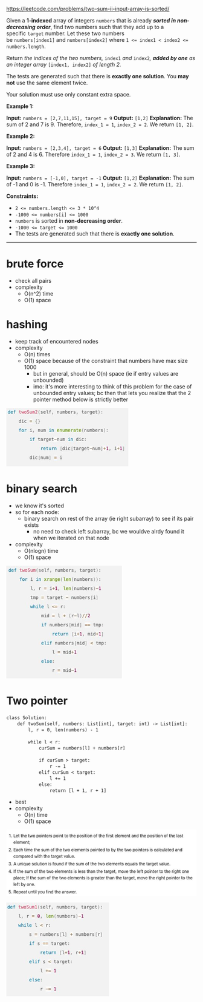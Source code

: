 https://leetcode.com/problems/two-sum-ii-input-array-is-sorted/

Given a **1-indexed** array of integers `numbers` that is already **_sorted in non-decreasing order_**, find two numbers such that they add up to a specific `target` number. Let these two numbers be `numbers[index1]` and `numbers[index2]` where `1 <= index1 < index2 <= numbers.length`.

Return _the indices of the two numbers,_ `index1` _and_ `index2`_, **added by one** as an integer array_ `[index1, index2]` _of length 2._

The tests are generated such that there is **exactly one solution**. You **may not** use the same element twice.

Your solution must use only constant extra space.

**Example 1:**

**Input:** `numbers = [2,7,11,15], target = 9`
**Output:** `[1,2]`
**Explanation:** The sum of 2 and 7 is 9. Therefore, `index_1 = 1`, `index_2 = 2`. We return `[1, 2]`.

**Example 2:**

**Input:** `numbers = [2,3,4], target = 6`
**Output:** `[1,3]`
**Explanation:** The sum of 2 and 4 is 6. Therefore `index_1 = 1`, `index_2 = 3`. We return `[1, 3]`.

**Example 3:**

**Input:** `numbers = [-1,0], target = -1`
**Output:** `[1,2]`
**Explanation:** The sum of -1 and 0 is -1. Therefore `index_1 = 1`, `index_2 = 2`. We return `[1, 2]`.

**Constraints:**
- `2 <= numbers.length <= 3 * 10^4`
- `-1000 <= numbers[i] <= 1000`
- `numbers` is sorted in **non-decreasing order**.
- `-1000 <= target <= 1000`
- The tests are generated such that there is **exactly one solution**.

---


# brute force
- check all pairs
- complexity
	- O(n^2) time
	- O(1) space

# hashing
- keep track of encountered nodes
- complexity
	- O(n) times
	- O(1) space because of the constraint that numbers have max size 1000
		- but in general, should be O(n) space (ie if entry values are unbounded)
		- imo: it's more interesting to think of this problem for the case of unbounded entry values; bc then that lets you realize that the 2 pointer method below is strictly better

![](../../!assets/attachments/Pasted%20image%2020240225232402.png)


# binary search
- we know it's sorted
- so for each node:
	- binary search on rest of the array (ie right subarray) to see if its pair exists
		- no need to check left subarray, bc we wouldve alrdy found it when we iterated on that node
- complexity
	- O(nlogn) time
	- O(1) space


![](../../!assets/attachments/Pasted%20image%2020240225232418.png)

# Two pointer
```
class Solution:
    def twoSum(self, numbers: List[int], target: int) -> List[int]:
        l, r = 0, len(numbers) - 1

        while l < r:
            curSum = numbers[l] + numbers[r]

            if curSum > target:
                r -= 1
            elif curSum < target:
                l += 1
            else:
                return [l + 1, r + 1]
```

- best
- complexity
	- O(n) time
	- O(1) space

![](../../!assets/attachments/Pasted%20image%2020240225232638.png)


![](../../!assets/attachments/Pasted%20image%2020240225232355.png)